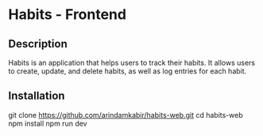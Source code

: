 # Habits - Frontend

## Description

Habits is an application that helps users to track their habits. It allows users to create, update, and delete habits, as well as log entries for each habit.

## Installation 

git clone https://github.com/arindamkabir/habits-web.git
cd habits-web
npm install
npm run dev
